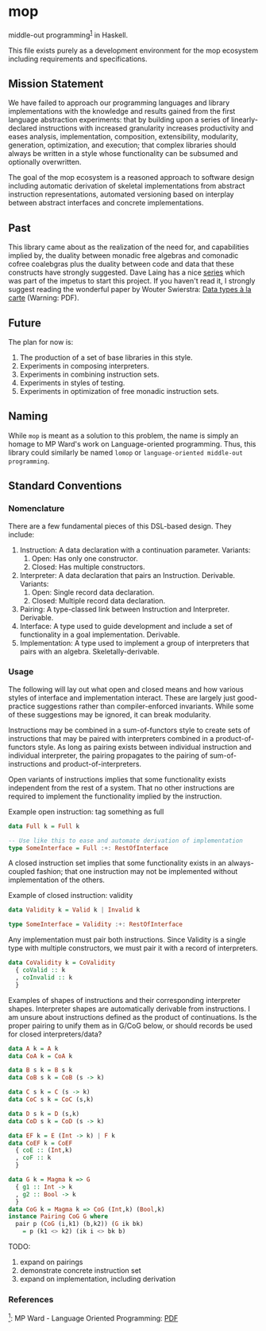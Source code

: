 # mop
middle-out programming<sup>[1](#middle-out-def)</sup><a name="middle-out"></a> in Haskell. 

This file exists purely as a development environment for the mop ecosystem including requirements and specifications.

## Mission Statement

We have failed to approach our programming languages and library implementations with the knowledge and results gained from the first language abstraction experiments: that by building upon a series of linearly-declared instructions with increased granularity increases productivity and eases analysis, implementation, composition, extensibility, modularity, generation, optimization, and execution; that complex libraries should always be written in a style whose functionality can be subsumed and optionally overwritten. 

The goal of the mop ecosystem is a reasoned approach to software design including automatic derivation of skeletal implementations from abstract instruction representations, automated versioning based on interplay between abstract interfaces and concrete implementations.

## Past

This library came about as the realization of the need for, and capabilities implied by, the duality between monadic free algebras and comonadic cofree coalebgras plus the duality between code and data that these constructs have strongly suggested. Dave Laing has a nice [series](http://dlaing.org/cofun/) which was part of the impetus to start this project. If you haven't read it, I strongly suggest reading the wonderful paper by Wouter Swierstra: [Data types à la carte](https://www.google.com/url?sa=t&rct=j&q=&esrc=s&source=web&cd=1&cad=rja&uact=8&ved=0CB4QFjAAahUKEwjTtYWj4P7GAhVXG5IKHUrwA28&url=http%3A%2F%2Fwww.cs.ru.nl%2F~W.Swierstra%2FPublications%2FDataTypesALaCarte.pdf&ei=vPG3VdPnOde2yATK4I_4Bg&usg=AFQjCNHTd-wFnUQ0MfIxo8dMSVny-cyuww&bvm=bv.98717601,d.aWw) (Warning: PDF).

## Future

The plan for now is:

1. The production of a set of base libraries in this style.
1. Experiments in composing interpreters.
1. Experiments in combining instruction sets. 
1. Experiments in styles of testing.
1. Experiments in optimization of free monadic instruction sets.

## Naming

While `mop` is meant as a solution to this problem, the name is simply an homage to MP Ward's work on Language-oriented programming. Thus, this library could similarly be named `lomop` or `language-oriented middle-out programming`.

## Standard Conventions

### Nomenclature

There are a few fundamental pieces of this DSL-based design. They include:

1. Instruction: A data declaration with a continuation parameter.
    Variants:
      1. Open: Has only one constructor. 
      1. Closed: Has multiple constructors.
1. Interpreter: A data declaration that pairs an Instruction. Derivable.
    Variants:
      1. Open: Single record data declaration.
      1. Closed: Multiple record data declaration.
1. Pairing: A type-classed link between Instruction and Interpreter. Derivable.
1. Interface: A type used to guide development and include a set of functionality in a goal implementation. Derivable.
1. Implementation: A type used to implement a group of interpreters that pairs with an algebra. Skeletally-derivable. 

### Usage

The following will lay out what open and closed means and how various styles of interface and implementation interact. These are largely just good-practice suggestions rather than compiler-enforced invariants. While some of these suggestions may be ignored, it can break modularity.

Instructions may be combined in a sum-of-functors style to create sets of instructions that may be paired with interpreters combined in a product-of-functors style. As long as pairing exists between individual instruction and individual interpreter, the pairing propagates to the pairing of sum-of-instructions and product-of-interpreters.

Open variants of instructions implies that some functionality exists independent from the rest of a system. That no other instructions are required to implement the functionality implied by the instruction.

Example open instruction: tag something as full
```Haskell
data Full k = Full k

-- Use like this to ease and automate derivation of implementation
type SomeInterface = Full :+: RestOfInterface
```

A closed instruction set implies that some functionality exists in an always-coupled fashion; that one instruction may not be implemented without implementation of the others.

Example of closed instruction: validity
```Haskell
data Validity k = Valid k | Invalid k

type SomeInterface = Validity :+: RestOfInterface
```

Any implementation must pair both instructions. Since Validity is a single type with multiple constructors, we must pair it with a record of interpreters.

```Haskell
data CoValidity k = CoValidity
  { coValid :: k
  , coInvalid :: k
  }
```

Examples of shapes of instructions and their corresponding interpreter shapes. Interpreter shapes are automatically derivable from instructions. I am unsure about instructions defined as the product of continuations. Is the proper pairing to unify them as in G/CoG below, or should records be used for closed interpreters/data?
```Haskell
data A k = A k
data CoA k = CoA k

data B s k = B s k
data CoB s k = CoB (s -> k)

data C s k = C (s -> k)
data CoC s k = CoC (s,k)

data D s k = D (s,k)
data CoD s k = CoD (s -> k)

data EF k = E (Int -> k) | F k
data CoEF k = CoEF
  { coE :: (Int,k)
  , coF :: k
  }

data G k = Magma k => G
  { g1 :: Int -> k
  , g2 :: Bool -> k
  }
data CoG k = Magma k => CoG (Int,k) (Bool,k)
instance Pairing CoG G where
  pair p (CoG (i,k1) (b,k2)) (G ik bk) 
    = p (k1 <> k2) (ik i <> bk b)
```

TODO: 
1. expand on pairings
1. demonstrate concrete instruction set
1. expand on implementation, including derivation

### References

<a name="middle-out-def">[<sup>1</sup>](#middle-out):</a> MP Ward - Language Oriented Programming: <a href="http://www.cse.dmu.ac.uk/~mward/martin/papers/middle-out-t.ps.gz">PDF</a>
